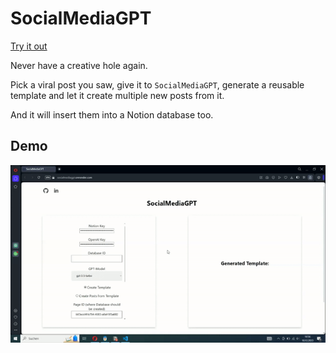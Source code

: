 # SocialMediaGPT

[Try it out](https://socialmediagpt.onrender.com)

Never have a creative hole again.

Pick a viral post you saw, give it to `SocialMediaGPT`, generate a reusable template and let it create multiple new posts from it.

And it will insert them into a Notion database too.

## Demo

![](./assets/ezgif.com-video-to-gif-converter.gif)